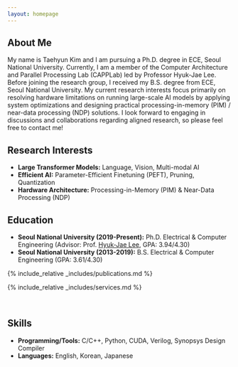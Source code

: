 ```yaml
---
layout: homepage
---
```


## About Me
My name is Taehyun Kim and I am pursuing a Ph.D. degree in ECE, Seoul National University. Currently, I am a member of the Computer Architecture and Parallel Processing Lab (CAPPLab) led by Professor Hyuk-Jae Lee. Before joining the research group, I received my B.S. degree from ECE, Seoul National University. My current research interests focus primarily on resolving hardware limitations on running large-scale AI models by applying system optimizations and designing practical processing-in-memory (PIM) / near-data processing (NDP) solutions. I look forward to engaging in discussions and collaborations regarding aligned research, so please feel free to contact me!

## Research Interests
- **Large Transformer Models:** Language, Vision, Multi-modal AI
- **Efficient AI:** Parameter-Efficient Finetuning (PEFT), Pruning, Quantization
- **Hardware Architecture:** Processing-in-Memory (PIM) & Near-Data Processing (NDP)

## Education
- **Seoul National University (2019-Present):** Ph.D. Electrical & Computer Engineering (Advisor: Prof. <a href="http://capp.snu.ac.kr/?p=people">Hyuk-Jae Lee</a>, GPA: 3.94/4.30)
- **Seoul National University (2013-2019):** B.S. Electrical & Computer Engineering (GPA: 3.61/4.30)

{% include_relative _includes/publications.md %}

<!-- {% include_relative _includes/projects.md %} -->

<!-- {% include_relative _includes/patents.md %} -->

{% include_relative _includes/services.md %}

<br>

## Skills
- **Programming/Tools:** C/C++, Python, CUDA, Verilog, Synopsys Design Compiler
- **Languages:** English, Korean, Japanese

<!-- ## News -->
<!-- - **[Feb. 2024]** Our paper MoNDE is accepted to DAC 2024. See you in San Francisco! -->
